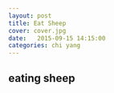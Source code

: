 ```yaml
---
layout: post
title: Eat Sheep
cover: cover.jpg
date:   2015-09-15 14:15:00
categories: chi yang
---
```


## eating sheep
